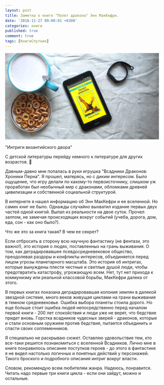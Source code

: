 ```yaml
---
layout: post
title: Заметка о книге "Полет дракона" Энн МакКефри.
date: '2018-11-27 09:00:01 +0300'
categories: книги
published: true
comment: true
tags: [КнигиСпутник]
---
```


![Планшет от ASUS]( /image/Pern.jpg)

"Интриги византийского двора" 

С детской литературы перейду немного к литературе для других возрастов. 🤣

Давным-давно мне попалась в руки игрушка "Всадники Драконов: Хроники Перна". Я прошел, матерясь, но с диким интересом. Было ощущение, что игру делали по какому-то первоисточнику, слишком уж проработан был необычный мир с драконами, обломками древней цивилизации и собственной социальной структурой. 

В интернете я нашел информацию об Энн МакКефри и ее вселенной. Но самих книг не было. Однажды случайно выхватил издание первых двух частей одной книгой. Выпал из реальности на двое суток. Прочел залпом, не замечая происходящих вокруг событий (учеба, дорога, дом, еда, сон - как оно было?). 

Что же это за книга такая? В чем ее секрет? 

Если отбросить в сторону всю научную фантастику (не фентази, это важно!), это история о людях, поставленных на грань выживания. О том, как деградировавшее псевдосредневековое общество, преодолевая раздоры и конфликты интересов, объединяется перед лицом угрозы планетарного масштаба. Это история об интригах, которые вынуждены плести честные и светлые душой люди, чтобы предотвратить катастрофу, угрожающую всем. Нет, тут нет прихода к коммунизму или реальной классовой борьбы, МакКефри далека от этого. 

В первых книгах показана деградировавшая колония землян в далекой звездной системе, много веков живущая циклами на грани выживания в темном средневековье. Ошибка выбора планеты стоила дорого. Но еще больше стоит ошибка людей непосредственно перед началом первой книги - 200 лет спокойствия и люди уже не верят, что бедствие придет вновь. Горстка всадников чудесных зверей - драконов, которые и стали основным оружием против бедствия, пытается объединить и спасти своих соплеменников. 

Я специально не раскрываю сюжет. Оставляю удовольствие тем, кто все-таки решится познакомиться с вселенной Всадников. Лично мне в книге понравилось описание поступков героев - до этого в фантастике я не видел настолько логичных и понятных действий у персонажей. Такого броского и подробного описания интриг вокруг власти. 

Словом, рекомендую всем любителям жанра. Надеюсь, понравится. Читать надо первые три книги цикла - если они зайдут, можно и остальные.
